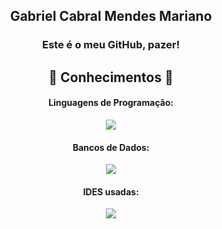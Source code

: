 <div class="cabecalho">
            <h2 align="center">Gabriel Cabral Mendes Mariano</h2>
            <h3 align="center">Este é o meu GitHub, pazer!</h3>
        </div>
        <div class="corpo">
            <h2 align="center">🧠 Conhecimentos 🧠</h2>
            <h4 align="center">Linguagens de Programação:</h4>
            <p align="center">
                <a href="https://skillicons.dev">
                    <img align="center" src="https://skillicons.dev/icons?i=cs,java,py">
                </a>
            </p>
            <h4 align="center">Bancos de Dados:</h4>
            <p align="center">
                <a href="https://skillicons.dev">
                    <img align="center" src="https://skillicons.dev/icons?i=mysql">
                </a>
            </p>
            <h4 align="center">IDES usadas:</h4>
            <p align="center">
                <a href="https://skillicons.dev">
                    <img align="center" src="https://skillicons.dev/icons?i=visualstudio,vscode,pycharm">
                </a>
            </p>
        </div>
        <div class="rodape">
            
</div>